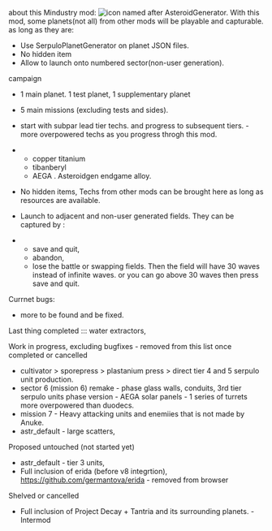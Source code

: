 
about this Mindustry mod:
![icon](https://github.com/chinhonnang0000/asteroidgen/blob/main/images/copper_is_scarce.png)
named after AsteroidGenerator. 
With this mod, some planets(not all) from other mods will be playable and capturable. as long as they are:
- Use SerpuloPlanetGenerator on planet JSON files. 
- No hidden item
- Allow to launch onto numbered sector(non-user generation).

campaign
- 1 main planet. 1 test planet, 1 supplementary planet
- 5 main missions (excluding tests and sides). 
- start with subpar lead tier techs.  and progress to subsequent tiers. - more overpowered techs as you progress throgh this mod.
- - copper titanium 
  - tibanberyl
  - AEGA . Asteroidgen endgame alloy. 

- No hidden items, Techs from other mods can be brought here as long as resources are available.
- Launch to adjacent and non-user generated fields. They can be captured by :
- - save and quit,
  - abandon,
  - lose the battle or swapping fields.
  Then the field will have 30 waves instead of infinite waves.
  or you can go above 30 waves then press save and quit.

Currnet bugs: 
- more to be found and be fixed. 

Last thing completed ::: water extractors, 

Work in progress, excluding bugfixes - removed from this list once completed or cancelled 
- cultivator > sporepress > plastanium press > direct tier 4 and 5 serpulo unit production.  
- sector 6 (mission 6) remake - phase glass walls, conduits, 3rd tier serpulo units phase version - AEGA solar panels - 1 series of turrets more overpowered than duodecs.
- mission 7 - Heavy attacking units and enemiies that is not made by Anuke.
- astr_default - large scatters, 

Proposed untouched (not started yet)
- astr_default - tier 3 units, 
- Full inclusion of erida (before v8 integrtion), https://github.com/germantova/erida - removed from browser 
  
Shelved or cancelled 
- Full inclusion of Project Decay + Tantria and its surrounding planets. - Intermod

